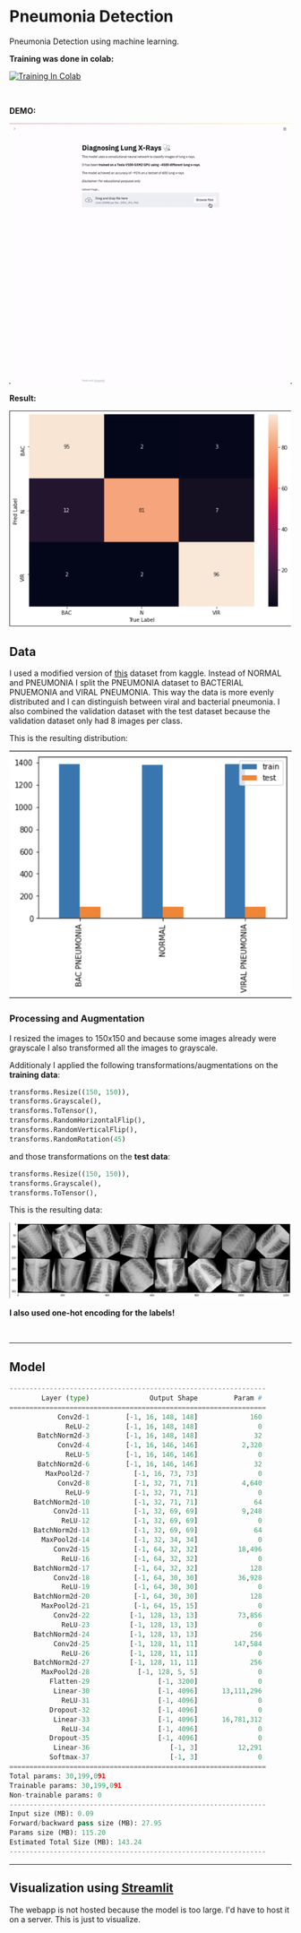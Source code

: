 # Pneumonia Detection
Pneumonia Detection using machine learning.

**Training was done in colab:**

[![Training In Colab](https://colab.research.google.com/assets/colab-badge.svg)](https://colab.research.google.com/drive/1uJn7TpIHWkjiDGX6r8rlgm32jhzYhcLi?usp=sharing)

<br>

**DEMO:**

![gif](https://github.com/wilhelmberghammer/pneumonia_detection/blob/main/resources/web.gif?raw=true)

**Result:**

![confusion matrix](https://github.com/wilhelmberghammer/pneumonia_detection/blob/main/resources/confusion_matrix.png?raw=true)


## Data
I used a modified version of [this](https://www.kaggle.com/paultimothymooney/chest-xray-pneumonia) dataset from kaggle. Instead of NORMAL and PNEUMONIA I split the PNEUMONIA dataset to BACTERIAL PNUEMONIA and VIRAL PNEUMONIA. This way the data is more evenly distributed and I can distinguish between viral and bacterial pneumonia. I also combined the validation dataset with the test dataset because the validation dataset only had 8 images per class.

This is the resulting distribution:

![data distribution](https://github.com/wilhelmberghammer/pneumonia_detection/blob/main/resources/labels.png?raw=true)


### **Processing and Augmentation**
I resized the images to 150x150 and because some images already were grayscale I also transformed all the images to grayscale.

Additionaly I applied the following transformations/augmentations on the **training data**:
```python
transforms.Resize((150, 150)),
transforms.Grayscale(),
transforms.ToTensor(),
transforms.RandomHorizontalFlip(),
transforms.RandomVerticalFlip(),
transforms.RandomRotation(45)
```

and those transformations on the **test data**:
```python
transforms.Resize((150, 150)),
transforms.Grayscale(),
transforms.ToTensor(),
```


This is the resulting data:

![sample images](https://github.com/wilhelmberghammer/pneumonia_detection/blob/main/resources/x_rays.png?raw=true)


**I also used one-hot encoding for the labels!**


<br>

---
## Model

```python
----------------------------------------------------------------
        Layer (type)               Output Shape         Param #
================================================================
            Conv2d-1         [-1, 16, 148, 148]             160
              ReLU-2         [-1, 16, 148, 148]               0
       BatchNorm2d-3         [-1, 16, 148, 148]              32
            Conv2d-4         [-1, 16, 146, 146]           2,320
              ReLU-5         [-1, 16, 146, 146]               0
       BatchNorm2d-6         [-1, 16, 146, 146]              32
         MaxPool2d-7           [-1, 16, 73, 73]               0
            Conv2d-8           [-1, 32, 71, 71]           4,640
              ReLU-9           [-1, 32, 71, 71]               0
      BatchNorm2d-10           [-1, 32, 71, 71]              64
           Conv2d-11           [-1, 32, 69, 69]           9,248
             ReLU-12           [-1, 32, 69, 69]               0
      BatchNorm2d-13           [-1, 32, 69, 69]              64
        MaxPool2d-14           [-1, 32, 34, 34]               0
           Conv2d-15           [-1, 64, 32, 32]          18,496
             ReLU-16           [-1, 64, 32, 32]               0
      BatchNorm2d-17           [-1, 64, 32, 32]             128
           Conv2d-18           [-1, 64, 30, 30]          36,928
             ReLU-19           [-1, 64, 30, 30]               0
      BatchNorm2d-20           [-1, 64, 30, 30]             128
        MaxPool2d-21           [-1, 64, 15, 15]               0
           Conv2d-22          [-1, 128, 13, 13]          73,856
             ReLU-23          [-1, 128, 13, 13]               0
      BatchNorm2d-24          [-1, 128, 13, 13]             256
           Conv2d-25          [-1, 128, 11, 11]         147,584
             ReLU-26          [-1, 128, 11, 11]               0
      BatchNorm2d-27          [-1, 128, 11, 11]             256
        MaxPool2d-28            [-1, 128, 5, 5]               0
          Flatten-29                 [-1, 3200]               0
           Linear-30                 [-1, 4096]      13,111,296
             ReLU-31                 [-1, 4096]               0
          Dropout-32                 [-1, 4096]               0
           Linear-33                 [-1, 4096]      16,781,312
             ReLU-34                 [-1, 4096]               0
          Dropout-35                 [-1, 4096]               0
           Linear-36                    [-1, 3]          12,291
          Softmax-37                    [-1, 3]               0
================================================================
Total params: 30,199,091
Trainable params: 30,199,091
Non-trainable params: 0
----------------------------------------------------------------
Input size (MB): 0.09
Forward/backward pass size (MB): 27.95
Params size (MB): 115.20
Estimated Total Size (MB): 143.24
----------------------------------------------------------------
```


---
## Visualization using [Streamlit](https://www.streamlit.io/)
The webapp is not hosted because the model is too large. I'd have to host it on a server. This is just to visualize.